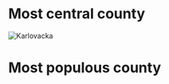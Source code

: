 # Most central county

![Karlovacka](https://user-images.githubusercontent.com/78221789/108564969-e9a4f280-733e-11eb-90d0-480a5264d6d0.png)


# Most populous county
